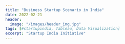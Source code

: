 ```yaml
---
title: "Business Startup Scenario in India"
date: 2022-02-21
header:
  image: "/images/header_img.jpg"
tags: [#startupindia, Tableau, Data Visualization]
excerpt: "Startup India Initiative"
---
```

